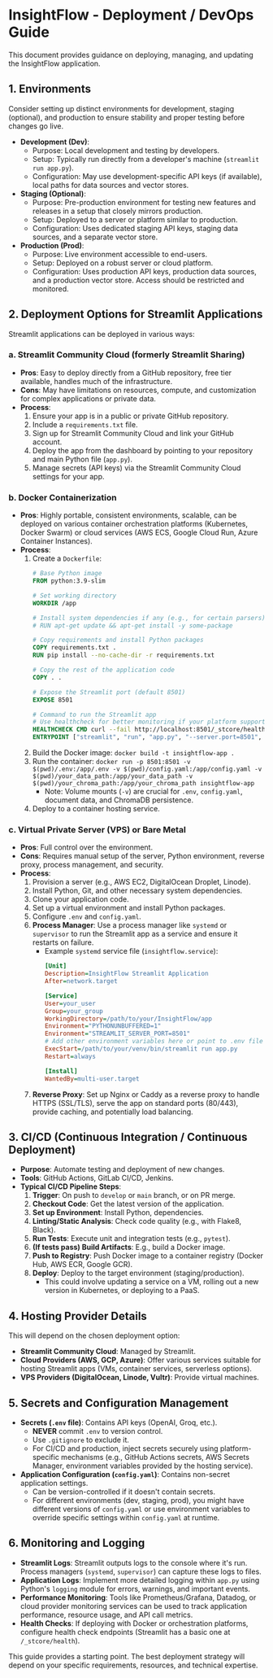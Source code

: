 # InsightFlow - Deployment / DevOps Guide

This document provides guidance on deploying, managing, and updating the InsightFlow application.

## 1. Environments

Consider setting up distinct environments for development, staging (optional), and production to ensure stability and proper testing before changes go live.

*   **Development (Dev)**:
    *   Purpose: Local development and testing by developers.
    *   Setup: Typically run directly from a developer's machine (`streamlit run app.py`).
    *   Configuration: May use development-specific API keys (if available), local paths for data sources and vector stores.
*   **Staging (Optional)**:
    *   Purpose: Pre-production environment for testing new features and releases in a setup that closely mirrors production.
    *   Setup: Deployed to a server or platform similar to production.
    *   Configuration: Uses dedicated staging API keys, staging data sources, and a separate vector store.
*   **Production (Prod)**:
    *   Purpose: Live environment accessible to end-users.
    *   Setup: Deployed on a robust server or cloud platform.
    *   Configuration: Uses production API keys, production data sources, and a production vector store. Access should be restricted and monitored.

## 2. Deployment Options for Streamlit Applications

Streamlit applications can be deployed in various ways:

### a. Streamlit Community Cloud (formerly Streamlit Sharing)

*   **Pros**: Easy to deploy directly from a GitHub repository, free tier available, handles much of the infrastructure.
*   **Cons**: May have limitations on resources, compute, and customization for complex applications or private data.
*   **Process**:
    1.  Ensure your app is in a public or private GitHub repository.
    2.  Include a `requirements.txt` file.
    3.  Sign up for Streamlit Community Cloud and link your GitHub account.
    4.  Deploy the app from the dashboard by pointing to your repository and main Python file (`app.py`).
    5.  Manage secrets (API keys) via the Streamlit Community Cloud settings for your app.

### b. Docker Containerization

*   **Pros**: Highly portable, consistent environments, scalable, can be deployed on various container orchestration platforms (Kubernetes, Docker Swarm) or cloud services (AWS ECS, Google Cloud Run, Azure Container Instances).
*   **Process**:
    1.  Create a `Dockerfile`:
        ```dockerfile
        # Base Python image
        FROM python:3.9-slim

        # Set working directory
        WORKDIR /app

        # Install system dependencies if any (e.g., for certain parsers)
        # RUN apt-get update && apt-get install -y some-package

        # Copy requirements and install Python packages
        COPY requirements.txt .
        RUN pip install --no-cache-dir -r requirements.txt

        # Copy the rest of the application code
        COPY . .

        # Expose the Streamlit port (default 8501)
        EXPOSE 8501

        # Command to run the Streamlit app
        # Use healthcheck for better monitoring if your platform supports it
        HEALTHCHECK CMD curl --fail http://localhost:8501/_stcore/health
        ENTRYPOINT ["streamlit", "run", "app.py", "--server.port=8501", "--server.address=0.0.0.0"]
        ```
    2.  Build the Docker image: `docker build -t insightflow-app .`
    3.  Run the container: `docker run -p 8501:8501 -v $(pwd)/.env:/app/.env -v $(pwd)/config.yaml:/app/config.yaml -v $(pwd)/your_data_path:/app/your_data_path -v $(pwd)/your_chroma_path:/app/your_chroma_path insightflow-app`
        *   Note: Volume mounts (`-v`) are crucial for `.env`, `config.yaml`, document data, and ChromaDB persistence.
    4.  Deploy to a container hosting service.

### c. Virtual Private Server (VPS) or Bare Metal

*   **Pros**: Full control over the environment.
*   **Cons**: Requires manual setup of the server, Python environment, reverse proxy, process management, and security.
*   **Process**:
    1.  Provision a server (e.g., AWS EC2, DigitalOcean Droplet, Linode).
    2.  Install Python, Git, and other necessary system dependencies.
    3.  Clone your application code.
    4.  Set up a virtual environment and install Python packages.
    5.  Configure `.env` and `config.yaml`.
    6.  **Process Manager**: Use a process manager like `systemd` or `supervisor` to run the Streamlit app as a service and ensure it restarts on failure.
        *   Example `systemd` service file (`insightflow.service`):
            ```ini
            [Unit]
            Description=InsightFlow Streamlit Application
            After=network.target

            [Service]
            User=your_user
            Group=your_group
            WorkingDirectory=/path/to/your/InsightFlow/app
            Environment="PYTHONUNBUFFERED=1"
            Environment="STREAMLIT_SERVER_PORT=8501"
            # Add other environment variables here or point to .env file if supervisor supports it
            ExecStart=/path/to/your/venv/bin/streamlit run app.py
            Restart=always

            [Install]
            WantedBy=multi-user.target
            ```
    7.  **Reverse Proxy**: Set up Nginx or Caddy as a reverse proxy to handle HTTPS (SSL/TLS), serve the app on standard ports (80/443), provide caching, and potentially load balancing.

## 3. CI/CD (Continuous Integration / Continuous Deployment)

*   **Purpose**: Automate testing and deployment of new changes.
*   **Tools**: GitHub Actions, GitLab CI/CD, Jenkins.
*   **Typical CI/CD Pipeline Steps**:
    1.  **Trigger**: On push to `develop` or `main` branch, or on PR merge.
    2.  **Checkout Code**: Get the latest version of the application.
    3.  **Set up Environment**: Install Python, dependencies.
    4.  **Linting/Static Analysis**: Check code quality (e.g., with Flake8, Black).
    5.  **Run Tests**: Execute unit and integration tests (e.g., `pytest`).
    6.  **(If tests pass) Build Artifacts**: E.g., build a Docker image.
    7.  **Push to Registry**: Push Docker image to a container registry (Docker Hub, AWS ECR, Google GCR).
    8.  **Deploy**: Deploy to the target environment (staging/production).
        *   This could involve updating a service on a VM, rolling out a new version in Kubernetes, or deploying to a PaaS.

## 4. Hosting Provider Details

This will depend on the chosen deployment option:

*   **Streamlit Community Cloud**: Managed by Streamlit.
*   **Cloud Providers (AWS, GCP, Azure)**: Offer various services suitable for hosting Streamlit apps (VMs, container services, serverless options).
*   **VPS Providers (DigitalOcean, Linode, Vultr)**: Provide virtual machines.

## 5. Secrets and Configuration Management

*   **Secrets (`.env` file)**: Contains API keys (OpenAI, Groq, etc.).
    *   **NEVER** commit `.env` to version control.
    *   Use `.gitignore` to exclude it.
    *   For CI/CD and production, inject secrets securely using platform-specific mechanisms (e.g., GitHub Actions secrets, AWS Secrets Manager, environment variables provided by the hosting service).
*   **Application Configuration (`config.yaml`)**: Contains non-secret application settings.
    *   Can be version-controlled if it doesn't contain secrets.
    *   For different environments (dev, staging, prod), you might have different versions of `config.yaml` or use environment variables to override specific settings within `config.yaml` at runtime.

## 6. Monitoring and Logging

*   **Streamlit Logs**: Streamlit outputs logs to the console where it's run. Process managers (`systemd`, `supervisor`) can capture these logs to files.
*   **Application Logs**: Implement more detailed logging within `app.py` using Python's `logging` module for errors, warnings, and important events.
*   **Performance Monitoring**: Tools like Prometheus/Grafana, Datadog, or cloud provider monitoring services can be used to track application performance, resource usage, and API call metrics.
*   **Health Checks**: If deploying with Docker or orchestration platforms, configure health check endpoints (Streamlit has a basic one at `/_stcore/health`).

This guide provides a starting point. The best deployment strategy will depend on your specific requirements, resources, and technical expertise.
